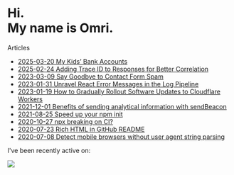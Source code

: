 # Hi.<br>My name is Omri.

Articles

- [2025-03-20 My Kids’ Bank Accounts](https://omrilotan.medium.com/my-kids-bank-accounts-0700c131ef83)
- [2025-02-24 Adding Trace ID to Responses for Better Correlation](https://omrilotan.medium.com/adding-trace-id-to-responses-for-better-correlation-f5f514cf2283)
- [2023-03-09 Say Goodbye to Contact Form Spam](https://omrilotan.medium.com/say-goodbye-to-contact-form-spam-d96c268ad5b7)
- [2023-01-31 Unravel React Error Messages in the Log Pipeline](https://omrilotan.medium.com/unravel-react-error-messages-in-the-log-pipeline-16d1991da232)
- [2023-01-19 How to Gradually Rollout Software Updates to Cloudflare Workers](https://medium.com/better-programming/gradual-rollout-of-cloudflare-workers-9cc151ed23a8)
- [2021-12-01 Benefits of sending analytical information with sendBeacon](https://medium.com/fiverr-engineering/benefits-of-sending-analytical-information-with-sendbeacon-a959cb206a7a)
- [2021-08-25 Speed up your npm init](https://omrilotan.medium.com/speed-up-your-npm-init-db867e49b787)
- [2020-10-27 npx breaking on CI?](https://omrilotan.medium.com/npx-breaking-on-ci-b9f3f61d4676)
- [2020-07-23 Rich HTML in GitHub README](https://omrilotan.medium.com/rich-html-in-github-readme-bfb3de791441)
- [2020-07-08 Detect mobile browsers without user agent string parsing](https://medium.com/fiverr-engineering/detect-mobile-browsers-without-user-agent-string-parsing-66e3694ce8cd)

I've been recently active on:

[![](https://github-readme-stats.vercel.app/api/pin/?username=longlanepasture&repo=longlanepasture.org&show_owner=true)](https://github.com/longlanepasture/longlanepasture.org)
